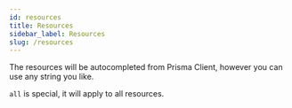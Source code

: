 ```yaml
---
id: resources
title: Resources
sidebar_label: Resources
slug: /resources
---
```


The resources will be autocompleted from Prisma Client, however you can use any string you like.

`all` is special, it will apply to all resources.

